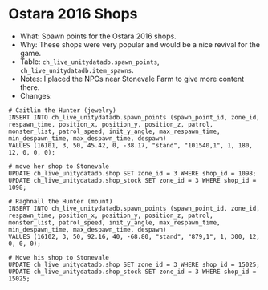 # Ostara 2016 Shops

* What: Spawn points for the Ostara 2016 shops.
* Why: These shops were very popular and would be a nice revival for the game.
* Table: `ch_live_unitydatadb.spawn_points`, `ch_live_unitydatadb.item_spawns`.
* Notes: I placed the NPCs near Stonevale Farm to give more content there.
* Changes:
```
# Caitlin the Hunter (jewelry)
INSERT INTO ch_live_unitydatadb.spawn_points (spawn_point_id, zone_id, respawn_time, position_x, position_y, position_z, patrol, monster_list, patrol_speed, init_y_angle, max_respawn_time, min_despawn_time, max_despawn_time, despawn)
VALUES (16101, 3, 50, 45.42, 0, -38.17, "stand", "101540,1", 1, 180, 12, 0, 0, 0);

# move her shop to Stonevale
UPDATE ch_live_unitydatadb.shop SET zone_id = 3 WHERE shop_id = 1098;
UPDATE ch_live_unitydatadb.shop_stock SET zone_id = 3 WHERE shop_id = 1098;

# Raghnall the Hunter (mount)
INSERT INTO ch_live_unitydatadb.spawn_points (spawn_point_id, zone_id, respawn_time, position_x, position_y, position_z, patrol, monster_list, patrol_speed, init_y_angle, max_respawn_time, min_despawn_time, max_despawn_time, despawn)
VALUES (16102, 3, 50, 92.16, 40, -68.80, "stand", "879,1", 1, 300, 12, 0, 0, 0);

# Move his shop to Stonevale
UPDATE ch_live_unitydatadb.shop SET zone_id = 3 WHERE shop_id = 15025;
UPDATE ch_live_unitydatadb.shop_stock SET zone_id = 3 WHERE shop_id = 15025;
```
